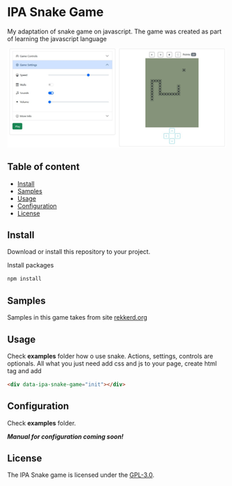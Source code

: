 # IPA Snake Game
My adaptation of snake game on javascript. The game was created as part of learning the javascript language  

![ipa snake game](assets/snake.jpg)

## Table of content
- [Install](#install)
- [Samples](#samples)
- [Usage](#usage)
- [Configuration](#configuration)
- [License](#license)

## Install
Download or install this repository to your project.

Install packages
```bash
npm install
```
 
## Samples
Samples in this game takes from site [rekkerd.org](https://rekkerd.org/mr-9999-brick-game-9999-in-1-samples/)

## Usage
Check **examples** folder how o use snake. Actions, settings, controls are optionals. All what you just need add css and js to your page, create html tag and add

```html
<div data-ipa-snake-game="init"></div>
```

## Configuration
Check **examples** folder. 

_**Manual for configuration coming soon!**_

## License

The IPA Snake game is licensed under the [GPL-3.0](/LICENSE).